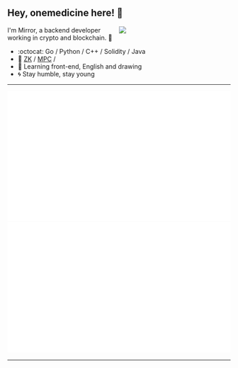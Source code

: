 <!--
**onemedicine/onemedicine** is a ✨ _special_ ✨ repository because its `README.md` (this file) appears on your GitHub profile.

Here are some ideas to get you started:

- 🔭 I’m currently working on ...
- 🌱 I’m currently learning ...
- 👯 I’m looking to collaborate on ...
- 🤔 I’m looking for help with ...
- 💬 Ask me about ...
- 📫 How to reach me: ...
- 😄 Pronouns: ...
- ⚡ Fun fact: ...
-->

## Hey, onemedicine here! :dizzy:


[<img align="right" width="50%" src="https://github-readme-stats.vercel.app/api?username=onemedicine&show_icons=true&title_color=38F807&text_color=68d391&icon_color=ED1C24&bg_color=080808" >]()


I'm Mirror, a backend developer working in crypto and blockchain. :sunrise:

-   :octocat: Go / Python / C++ / Solidity / Java 
-   :penguin: [ZK](https://github.com/matter-labs/awesome-zero-knowledge-proofs) / [MPC](https://github.com/rdragos/awesome-mpc) /
-   :seedling: Learning front-end, English and drawing
-   :cyclone: Stay humble, stay young


---

![](https://raw.githubusercontent.com/onemedicine/github-stats-transparent/output/generated/overview.svg)
![](https://raw.githubusercontent.com/onemedicine/github-stats-transparent/output/generated/languages.svg)

----
